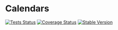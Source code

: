 Calendars
=========

[![Tests Status](https://github.com/NetCommons3/Calendars/actions/workflows/tests.yml/badge.svg?branch=master)](https://github.com/NetCommons3/Calendars/actions/workflows/tests.yml)
[![Coverage Status](https://coveralls.io/repos/NetCommons3/Calendars/badge.svg?branch=master)](https://coveralls.io/r/NetCommons3/Calendars?branch=master)
[![Stable Version](https://img.shields.io/packagist/v/netcommons/calendars.svg?label=stable)](https://packagist.org/packages/netcommons/calendars)
